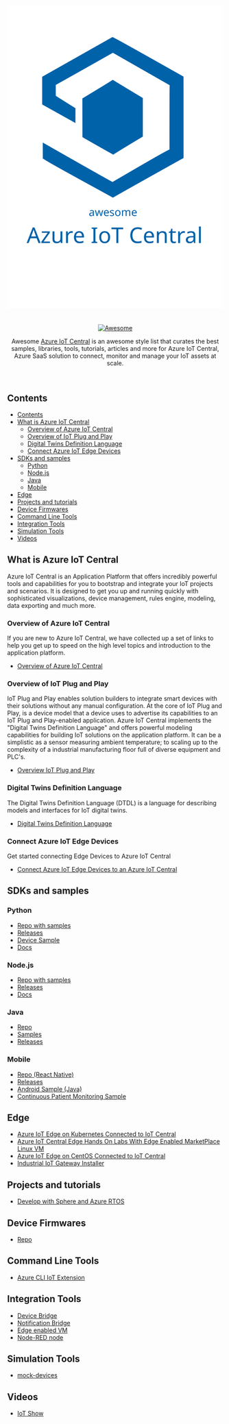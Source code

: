 <div align="center">
	<div>
		<img width="500" src="logo.svg" alt="Awesome Node.js">
	</div>
	<br>
	<br>
	<a href="https://awesome.re">
		<img src="https://awesome.re/badge-flat2.svg" alt="Awesome">
	</a>
	<br>
	<p>
    Awesome <a href="https://azure.microsoft.com/en-in/services/iot-central/">Azure IoT Central</a> is an awesome style list that curates the best samples, libraries, tools, tutorials, articles and more for Azure IoT Central, Azure SaaS solution to connect, monitor and manage your IoT assets at scale.
	</p>
	<br>
</div>

## Contents
- [Contents](#contents)
- [What is Azure IoT Central](#what-is-azure-iot-central)
  - [Overview of Azure IoT Central](#overview-of-azure-iot-central)
  - [Overview of IoT Plug and Play](#overview-of-iot-plug-and-play)
  - [Digital Twins Definition Language](#digital-twins-definition-language)
  - [Connect Azure IoT Edge Devices](#connect-azure-iot-edge-devices)
- [SDKs and samples](#sdks-and-samples)
  - [Python](#python)
  - [Node.js](#nodejs)
  - [Java](#java)
  - [Mobile](#mobile)
- [Edge](#edge)
- [Projects and tutorials](#projects-and-tutorials)
- [Device Firmwares](#device-firmwares)
- [Command Line Tools](#command-line-tools)
- [Integration Tools](#integration-tools)
- [Simulation Tools](#simulation-tools)
- [Videos](#videos)

## What is Azure IoT Central
Azure IoT Central is an Application Platform that offers incredibly powerful tools and capabilities for you to bootstrap and integrate your IoT projects and scenarios. It is designed to get you up and running quickly with sophisticated visualizations, device management, rules engine, modeling, data exporting and much more.
### Overview of Azure IoT Central
If you are new to Azure IoT Central, we have collected up a set of links to help you get up to speed on the high level topics and introduction to the application platform.
- [Overview of Azure IoT Central](https://docs.microsoft.com/en-us/azure/iot-central/core/overview-iot-central)
### Overview of IoT Plug and Play
IoT Plug and Play enables solution builders to integrate smart devices with their solutions without any manual configuration. At the core of IoT Plug and Play, is a device model that a device uses to advertise its capabilities to an IoT Plug and Play-enabled application. Azure IoT Central implements the "Digital Twins Definition Language" and offers powerful modeling capabilities for building IoT solutions on the application platform. It can be a simplistic as a sensor measuring ambient temperature; to scaling up to the complexity of a industrial manufacturing floor full of diverse equipment and PLC's.
- [Overview IoT Plug and Play](https://docs.microsoft.com/en-us/azure/iot-pnp/overview-iot-plug-and-play)
### Digital Twins Definition Language
The Digital Twins Definition Language (DTDL) is a language for describing models and interfaces for IoT digital twins.
- [Digital Twins Definition Language](https://github.com/Azure/opendigitaltwins-dtdl)
### Connect Azure IoT Edge Devices
Get started connecting Edge Devices to Azure IoT Central
- [Connect Azure IoT Edge Devices to an Azure IoT Central](https://docs.microsoft.com/en-us/azure/iot-central/core/concepts-iot-edge)
## SDKs and samples
### Python
- [Repo with samples](https://github.com/iot-for-all/iotc-python-client)
- [Releases](https://pypi.org/project/iotc/)
- [Device Sample](https://github.com/iot-for-all/Iot_Central_Python_Sample)
- [Docs](https://docs.microsoft.com/en-us/azure/iot-central/core/tutorial-connect-device-python)
### Node.js
- [Repo with samples](https://github.com/lucadruda/iotc-nodejs-device-client)
- [Releases](https://www.npmjs.com/package/azure-iotcentral-device-client)
- [Docs](https://docs.microsoft.com/en-us/azure/iot-central/core/tutorial-connect-device-nodejs)
### Java
- [Repo](https://github.com/lucadruda/iotc-java-device-client)
- [Samples](https://github.com/lucadruda/iotc-samples/tree/master/java)
- [Releases](https://search.maven.org/artifact/com.github.lucadruda/iotc-java-device-client)
### Mobile
- [Repo (React Native)](https://github.com/lucadruda/iotc-react-native-device-client)
- [Releases](https://www.npmjs.com/package/react-native-azure-iotcentral-client)
- [Android Sample (Java)](https://github.com/Azure/iotc-android-sample)
- [Continuous Patient Monitoring Sample](https://github.com/iot-for-all/iotc-cpm-sample)
## Edge
- [Azure IoT Edge on Kubernetes Connected to IoT Central](https://microsoft.github.io/iotedge-k8s-doc/examples/iotcentraltutorial.html)
- [Azure IoT Central Edge Hands On Labs With Edge Enabled MarketPlace Linux VM](https://github.com/rangv/azureiotcentraledgelinux)
- [Azure IoT Edge on CentOS Connected to IoT Central](https://rangv.github.io/azureiotedgewithcentralcentos/)
- [Industrial IoT Gateway Installer](https://github.com/Azure/Industrial-IoT-Gateway-Installer)
## Projects and tutorials
- [Develop with Sphere and Azure RTOS](https://docs.microsoft.com/en-us/learn/modules/develop-secure-iot-solutions-azure-sphere-iot-central/)
## Device Firmwares
- [Repo](https://github.com/Azure/iot-central-firmware)
## Command Line Tools
- [Azure CLI IoT Extension](https://github.com/Azure/azure-iot-cli-extension#microsoft-azure-iot-extension-for-azure-cli)
## Integration Tools
- [Device Bridge](https://github.com/Azure/iotc-device-bridge)
- [Notification Bridge](https://github.com/lucadruda/iotc-notification-bridge)
- [Edge enabled VM](https://github.com/iot-for-all/iotc-edgemodule-vm-deploy)
- [Node-RED node](https://flows.nodered.org/node/node-red-contrib-azure-iot-device)
## Simulation Tools
- [mock-devices](https://github.com/codetunez/mock-devices)
## Videos
- [IoT Show](https://aka.ms/iotshow)
